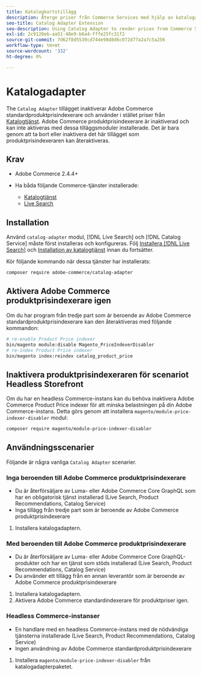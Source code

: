 ```yaml
---
title: Katalogkortstillägg
description: Återge priser från Commerce Services med hjälp av katalogadaptern
seo-title: Catalog Adapter Extension
seo-description: Using Catalog Adapter to render prices from Commerce Services
exl-id: 2c9120eb-aa51-48e9-b6a4-fffe25fc31f2
source-git-commit: 7d62f8d5539cd744e98d8d6c072d77a2a7c5a256
workflow-type: tm+mt
source-wordcount: '332'
ht-degree: 0%

---
```


# Katalogadapter

The `Catalog Adapter` tillägget inaktiverar Adobe Commerce standardproduktprisindexerare och använder i stället priser från [Katalogtjänst](../catalog-service/overview.md).
Adobe Commerce produktprisindexerare är inaktiverad och kan inte aktiveras med dessa tilläggsmoduler installerade. Det är bara genom att ta bort eller inaktivera det här tillägget som produktprisindexeraren kan återaktiveras.

## Krav

* Adobe Commerce 2.4.4+
* Ha båda följande Commerce-tjänster installerade:

   * [Katalogtjänst](../catalog-service/overview.md)
   * [Live Search](../live-search/overview.md)

## Installation

Använd `catalog-adapter` modul, [!DNL Live Search] och [!DNL Catalog Service] måste först installeras och konfigureras. Följ [Installera [!DNL Live Search]](../live-search/install.md) och [Installation av katalogtjänst](../catalog-service/installation.md) innan du fortsätter.

Kör följande kommando när dessa tjänster har installerats:

```bash
composer require adobe-commerce/catalog-adapter
```

## Aktivera Adobe Commerce produktprisindexerare igen

Om du har program från tredje part som är beroende av Adobe Commerce standardproduktprisindexerare kan den återaktiveras med följande kommandon:

```bash
# re-enable Product Price indexer
bin/magento module:disable Magento_PriceIndexerDisabler
# re-index Product Price indexer 
bin/magento index:reindex catalog_product_price
```

## Inaktivera produktprisindexeraren för scenariot Headless Storefront

Om du har en headless Commerce-instans kan du behöva inaktivera Adobe Commerce Product Price indexer för att minska belastningen på din Adobe Commerce-instans.
Detta görs genom att installera `magento/module-price-indexer-disabler` modul:

```bash
composer require magento/module-price-indexer-disabler
```

## Användningsscenarier

Följande är några vanliga `Catalog Adapter` scenarier.

### Inga beroenden till Adobe Commerce produktprisindexerare

* Du är återförsäljare av Luma- eller Adobe Commerce Core GraphQL som har en obligatorisk tjänst installerad (Live Search, Product Recommendations, Catalog Service)
* Inga tillägg från tredje part som är beroende av Adobe Commerce produktprisindexerare

1. Installera katalogadaptern.

### Med beroenden till Adobe Commerce produktprisindexerare

* Du är återförsäljare av Luma- eller Adobe Commerce Core GraphQL-produkter och har en tjänst som stöds installerad (Live Search, Product Recommendations, Catalog Service)
* Du använder ett tillägg från en annan leverantör som är beroende av Adobe Commerce produktprisindexerare

1. Installera katalogadaptern.
1. Aktivera Adobe Commerce standardindexerare för produktpriser igen.

### Headless Commerce-instanser

* En handlare med en headless Commerce-instans med de nödvändiga tjänsterna installerade (Live Search, Product Recommendations, Catalog Service)
* Ingen användning av Adobe Commerce standardproduktprisindexerare

1. Installera `magento/module-price-indexer-disabler` från katalogadapterpaketet.

